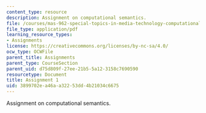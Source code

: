 ```yaml
---
content_type: resource
description: Assignment on computational semantics.
file: /courses/mas-962-special-topics-in-media-technology-computational-semantics-fall-2002/3899702ea46aa32253dd4b21034c6675_a1.pdf
file_type: application/pdf
learning_resource_types:
- Assignments
license: https://creativecommons.org/licenses/by-nc-sa/4.0/
ocw_type: OCWFile
parent_title: Assignments
parent_type: CourseSection
parent_uid: d75d809f-27ee-21b5-5a12-3158c7690590
resourcetype: Document
title: Assignment 1
uid: 3899702e-a46a-a322-53dd-4b21034c6675
---
```

Assignment on computational semantics.